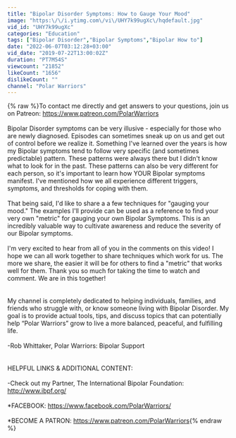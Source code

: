 ```yaml
---
title: "Bipolar Disorder Symptoms: How to Gauge Your Mood"
image: "https:\/\/i.ytimg.com\/vi\/UHY7k99ugXc\/hqdefault.jpg"
vid_id: "UHY7k99ugXc"
categories: "Education"
tags: ["Bipolar Disorder","Bipolar Symptoms","Bipolar How to"]
date: "2022-06-07T03:12:28+03:00"
vid_date: "2019-07-22T13:00:02Z"
duration: "PT7M54S"
viewcount: "21852"
likeCount: "1656"
dislikeCount: ""
channel: "Polar Warriors"
---
```

{% raw %}To contact me directly and get answers to your questions, join us on Patreon: <a rel="nofollow" target="blank" href="https://www.patreon.com/PolarWarriors">https://www.patreon.com/PolarWarriors</a><br /><br />Bipolar Disorder symptoms can be very illusive - especially for those who are newly diagnosed. Episodes can sometimes sneak up on us and get out of control before we realize it. Something I've learned over the years is how my Bipolar symptoms tend to follow very specific (and sometimes predictable) pattern. These patterns were always there but I didn't know what to look for in the past. These patterns can also be very different for each person, so it's important to learn how YOUR Bipolar symptoms manifest. I've mentioned how we all experience different triggers, symptoms, and thresholds for coping with them.<br /><br />That being said, I'd like to share a a few techniques for &quot;gauging your mood.&quot; The examples I'll provide can be used as a reference to find your very own &quot;metric&quot; for gauging your own Bipolar Symptoms. This is an incredibly valuable way to cultivate awareness and reduce the severity of our Bipolar symptoms.<br /><br />I'm very excited to hear from all of you in the comments on this video! I hope we can all work together to share techniques which work for us. The more we share, the easier it will be for others to find a &quot;metric&quot; that works well for them. Thank you so much for taking the time to watch and comment. We are in this together!<br /><br /><br />My channel is completely dedicated to helping individuals, families, and friends who struggle with, or know someone living with Bipolar Disorder. My goal is to provide actual tools, tips, and discuss topics that can potentially help “Polar Warriors” grow to live a more balanced, peaceful, and fulfilling life.<br /><br />-Rob Whittaker, Polar Warriors: Bipolar Support <br /><br /><br />HELPFUL LINKS &amp; ADDITIONAL CONTENT:<br /><br />-Check out my Partner, The International Bipolar Foundation: <a rel="nofollow" target="blank" href="http://www.ibpf.org/">http://www.ibpf.org/</a> <br /><br />*FACEBOOK: <a rel="nofollow" target="blank" href="https://www.facebook.com/PolarWarriors/">https://www.facebook.com/PolarWarriors/</a> <br /><br />*BECOME A PATRON: <a rel="nofollow" target="blank" href="https://www.patreon.com/PolarWarriors">https://www.patreon.com/PolarWarriors</a>{% endraw %}
